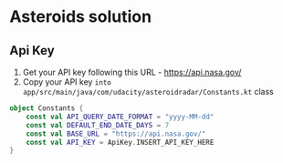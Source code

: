 # Asteroids solution

## Api Key
1. Get your API key following this URL - https://api.nasa.gov/ 
2. Copy your API key `into app/src/main/java/com/udacity/asteroidradar/Constants.kt` class

```kotlin
object Constants {
    const val API_QUERY_DATE_FORMAT = "yyyy-MM-dd"
    const val DEFAULT_END_DATE_DAYS = 7
    const val BASE_URL = "https://api.nasa.gov/"
    const val API_KEY = ApiKey.INSERT_API_KEY_HERE
}
```